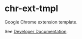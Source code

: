 # chr-ext-tmpl
Google Chrome extension template. 

See [Developer Documentation](https://developer.chrome.com/docs/extensions/mv3/getstarted/).
